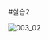 #실습2

![003_02](https://github.com/ccihxn/2023-2-mobileProgramming/assets/35947666/22cf208f-be66-46e9-83a7-af520dff24db)

